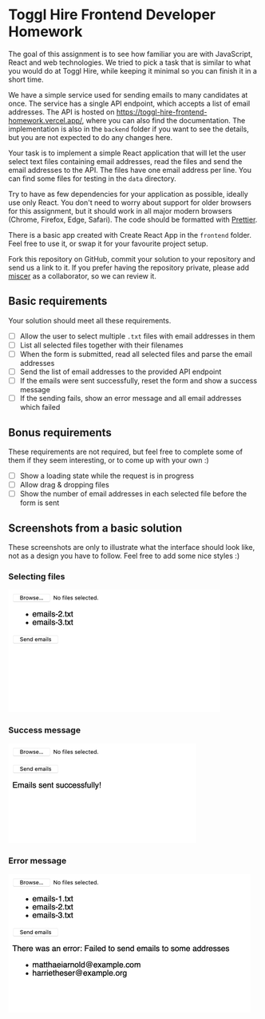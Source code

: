 # Toggl Hire Frontend Developer Homework

The goal of this assignment is to see how familiar you are with JavaScript, React and web technologies. We tried to pick a task that is similar to what you would do at Toggl Hire, while keeping it minimal so you can finish it in a short time.

We have a simple service used for sending emails to many candidates at once. The service has a single API endpoint, which accepts a list of email addresses. The API is hosted on https://toggl-hire-frontend-homework.vercel.app/, where you can also find the documentation. The implementation is also in the `backend` folder if you want to see the details, but you are not expected to do any changes here.

Your task is to implement a simple React application that will let the user select text files containing email addresses, read the files and send the email addresses to the API. The files have one email address per line. You can find some files for testing in the `data` directory.

Try to have as few dependencies for your application as possible, ideally use only React. You don't need to worry about support for older browsers for this assignment, but it should work in all major modern browsers (Chrome, Firefox, Edge, Safari). The code should be formatted with [Prettier](https://prettier.io).

There is a basic app created with Create React App in the `frontend` folder. Feel free to use it, or swap it for your favourite project setup.

Fork this repository on GitHub, commit your solution to your repository and send us a link to it. If you prefer having the repository private, please add [miscer](https://github.com/miscer) as a collaborator, so we can review it.

## Basic requirements

Your solution should meet all these requirements.

- [ ] Allow the user to select multiple `.txt` files with email addresses in them
- [ ] List all selected files together with their filenames
- [ ] When the form is submitted, read all selected files and parse the email addresses
- [ ] Send the list of email addresses to the provided API endpoint
- [ ] If the emails were sent successfully, reset the form and show a success message
- [ ] If the sending fails, show an error message and all email addresses which failed

## Bonus requirements

These requirements are not required, but feel free to complete some of them if they seem interesting, or to come up with your own :)

- [ ] Show a loading state while the request is in progress
- [ ] Allow drag & dropping files
- [ ] Show the number of email addresses in each selected file before the form is sent

## Screenshots from a basic solution

These screenshots are only to illustrate what the interface should look like, not as a design you have to follow. Feel free to add some nice styles :)

### Selecting files

<img src="images/screenshot-1.png" width="424">

### Success message

<img src="images/screenshot-2.png" width="376">

### Error message

<img src="images/screenshot-3.png" width="485">
